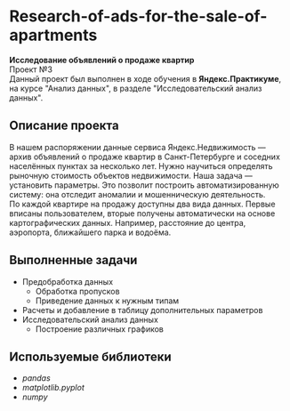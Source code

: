 # Research-of-ads-for-the-sale-of-apartments
**Исследование объявлений о продаже квартир**\
Проект №3\
Данный проект был выполнен в ходе обучения в **Яндекс.Практикуме**, на курсе "Анализ данных", в разделе "Исследовательский анализ данных".
## Описание проекта
В нашем распоряжении данные сервиса Яндекс.Недвижимость — архив объявлений о продаже квартир в Санкт-Петербурге и соседних населённых пунктах за несколько лет. Нужно научиться определять рыночную стоимость объектов недвижимости. Наша задача — установить параметры. Это позволит построить автоматизированную систему: она отследит аномалии и мошенническую деятельность.\
По каждой квартире на продажу доступны два вида данных. Первые вписаны пользователем, вторые получены автоматически на основе картографических данных. Например, расстояние до центра, аэропорта, ближайшего парка и водоёма.
## Выполненные задачи
- Предобработка данных
  - Обработка пропусков
  - Приведение данных к нужным типам
- Расчеты и добавление в таблицу дополнительных параметров
- Исследовательский анализ данных
  - Построение различных графиков
## Используемые библиотеки
- *pandas*
- *matplotlib.pyplot*
- *numpy*
